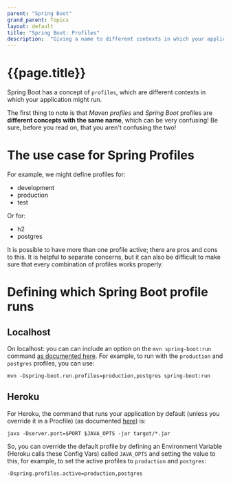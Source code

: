 ```yaml
---
parent: "Spring Boot"
grand_parent: Topics
layout: default
title: "Spring Boot: Profiles"
description:  "Giving a name to different contexts in which your application might run"
---
```


# {{page.title}}

Spring Boot has a concept of `profiles`, which are different contexts in which your application might run.  

The first thing to note is that *Maven profiles* and *Spring Boot* profiles are **different concepts
with the same name**, which can be very confusing!   Be sure, before you read on, that you aren't confusing the two!

# The use case for Spring Profiles

For example, we might define profiles for:

* development
* production
* test

Or for:

* h2
* postgres

It is possible to have more than one profile active; there are pros and cons to this.  It is helpful to separate concerns, but it can also be difficult to make sure that
every combination of profiles works properly.

# Defining which Spring Boot profile runs

## Localhost


On localhost: you can can include an option on the `mvn spring-boot:run` command [as documented here](https://docs.spring.io/spring-boot/docs/2.0.1.RELEASE/maven-plugin/examples/run-profiles.html).  For example, to run with the `production` and `postgres` profiles,
you can use:

```
mvn -Dspring-boot.run.profiles=production,postgres spring-boot:run
```

## Heroku

For Heroku, the command that runs your application by default (unless you override it in a Procfile) (as documented [here](https://devcenter.heroku.com/articles/java-support#default-web-process-type)) is: 

```
java -Dserver.port=$PORT $JAVA_OPTS -jar target/*.jar
```

So, you can override the default profile by defining an Environment Variable (Heroku calls these Config Vars) called `JAVA_OPTS` and setting the value to this, for example, to
set the active profiles to `production` and `postgres`:

```
-Dspring.profiles.active=production,postgres
```

